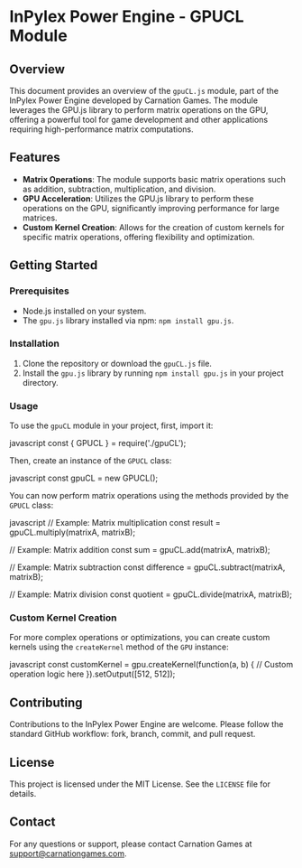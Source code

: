 # InPylex Power Engine - GPUCL Module

## Overview

This document provides an overview of the `gpuCL.js` module, part of the InPylex Power Engine developed by Carnation Games. The module leverages the GPU.js library to perform matrix operations on the GPU, offering a powerful tool for game development and other applications requiring high-performance matrix computations.

## Features

- **Matrix Operations**: The module supports basic matrix operations such as addition, subtraction, multiplication, and division.
- **GPU Acceleration**: Utilizes the GPU.js library to perform these operations on the GPU, significantly improving performance for large matrices.
- **Custom Kernel Creation**: Allows for the creation of custom kernels for specific matrix operations, offering flexibility and optimization.

## Getting Started

### Prerequisites

- Node.js installed on your system.
- The `gpu.js` library installed via npm: `npm install gpu.js`.

### Installation

1. Clone the repository or download the `gpuCL.js` file.
2. Install the `gpu.js` library by running `npm install gpu.js` in your project directory.

### Usage

To use the `gpuCL` module in your project, first, import it:

javascript const { GPUCL } = require('./gpuCL');


Then, create an instance of the `GPUCL` class:

javascript const gpuCL = new GPUCL();


You can now perform matrix operations using the methods provided by the `GPUCL` class:

javascript // Example: Matrix multiplication const result = gpuCL.multiply(matrixA, matrixB);

// Example: Matrix addition const sum = gpuCL.add(matrixA, matrixB);

// Example: Matrix subtraction const difference = gpuCL.subtract(matrixA, matrixB);

// Example: Matrix division const quotient = gpuCL.divide(matrixA, matrixB);


### Custom Kernel Creation

For more complex operations or optimizations, you can create custom kernels using the `createKernel` method of the `GPU` instance:

javascript const customKernel = gpu.createKernel(function(a, b) { // Custom operation logic here }).setOutput([512, 512]);


## Contributing

Contributions to the InPylex Power Engine are welcome. Please follow the standard GitHub workflow: fork, branch, commit, and pull request.

## License

This project is licensed under the MIT License. See the `LICENSE` file for details.

## Contact

For any questions or support, please contact Carnation Games at support@carnationgames.com.